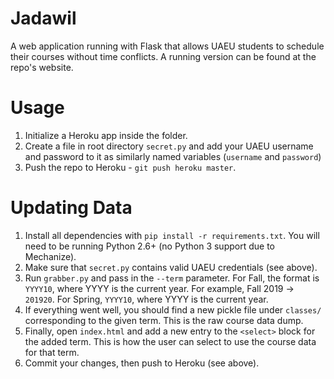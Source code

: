 # Jadawil

A web application running with Flask that allows UAEU students to schedule their courses without time conflicts. A running version can be found at the repo's website.

# Usage

1. Initialize a Heroku app inside the folder.
2. Create a file in root directory `secret.py` and add your UAEU username and password to it as similarly named variables (`username` and `password`)
3. Push the repo to Heroku - `git push heroku master`.

# Updating Data

1. Install all dependencies with `pip install -r requirements.txt`.  You will need to be running Python 2.6+ (no Python 3 support due to Mechanize).
2. Make sure that `secret.py` contains valid UAEU credentials (see above).
3. Run `grabber.py` and pass in the `--term` parameter.  For Fall, the format is `YYYY10`, where YYYY is the current year.  For example, Fall 2019 -> `201920`. For Spring, `YYYY10`, where YYYY is the current year.
4. If everything went well, you should find a new pickle file under `classes/` corresponding to the given term. This is the raw course data dump.
5. Finally, open `index.html` and add a new entry to the `<select>` block for the added term. This is how the user can select to use the course data for that term.
6. Commit your changes, then push to Heroku (see above).
